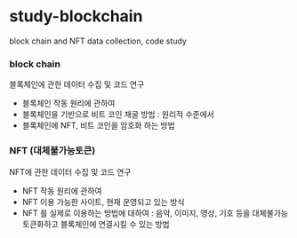 # study-blockchain
block chain and NFT data collection, code study

### block chain
블록체인에 관한 데이터 수집 및 코드 연구 
- 블록체인 작동 원리에 관하여
- 블록체인을 기반으로 비트 코인 채굴 방법 : 원리적 수준에서
- 블록체인에 NFT, 비트 코인을 암호화 하는 방법

### NFT (대체불가능토큰)
NFT에 관한 데이터 수집 및 코드 연구
- NFT 작동 원리에 관하여
- NFT 이용 가능한 사이트, 현재 운영되고 있는 방식
- NFT 를 실제로 이용하는 방법에 대하여 : 음악, 이미지, 영상, 기호 등을 대체불가능토큰화하고 블록체인에 연결시킬 수 있는 방법
